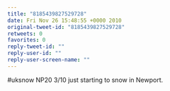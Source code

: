 ```yaml
---
title: "8185439827529728"
date: Fri Nov 26 15:48:55 +0000 2010
original-tweet-id: "8185439827529728"
retweets: 0
favorites: 0
reply-tweet-id: ""
reply-user-id: ""
reply-user-screen-name: ""
---
```

#uksnow NP20 3/10 just starting to snow in Newport.
